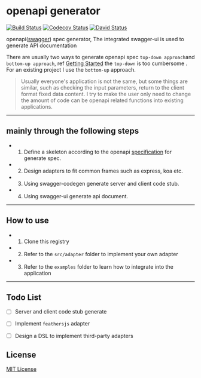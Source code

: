 # openapi generator

[![Build Status][travis-image]][travis-url]
[![Codecov Status][codecov-image]][codecov-url]
[![David Status][david-image]][david-url]

[david-url]: https://david-dm.org/Luncher/openapi-generator
[david-image]: https://david-dm.org/Luncher/openapi-generator.svg?style=flat
[travis-url]: https://travis-ci.org/Luncher/openapi-generator
[travis-image]: https://img.shields.io/travis/Luncher/openapi-generator.svg?style=flat
[codecov-url]: https://codecov.io/gh/Luncher/openapi-generator
[codecov-image]: https://img.shields.io/codecov/c/github/Luncher/openapi-generator.svg?style=flat

openapi([swagger](http://swagger.io/)) spec generator, The integrated swagger-ui is used to generate API documentation

There are usually two ways to generate openapi spec `top-down approach`and` bottom-up approach`, ref [Getting Started](http://swagger.io/getting-started/) the `top-down` is too cumbersome
. For an existing project I use the `bottom-up` approach. 

>Usually everyone's application is not the same, but some things are similar, such as checking the input parameters, return to the client format fixed data content. I try to make the user only need to change the amount of code can be openapi related functions into existing applications.

---

## mainly through the following steps

- 1. Define a skeleton according to the openapi [specification](http://swagger.io/specification/) for generate spec.
- 2. Design adapters to fit common frames such as express, koa etc.
- 3. Using swagger-codegen generate server and client code stub.
- 4. Using swagger-ui generate api document.

---

## How to use

+ 1. Clone this registry

+ 2. Refer to the `src/adapter` folder to implement your own adapter

+ 3. Refer to the `examples` folder to learn how to integrate into the application

---

## Todo List

- [ ] Server and client code stub generate
- [ ] Implement `feathersjs` adapter
- [ ] Design a DSL to implement third-party adapters


## License

[MIT License](https://opensource.org/licenses/mit-license.php)
